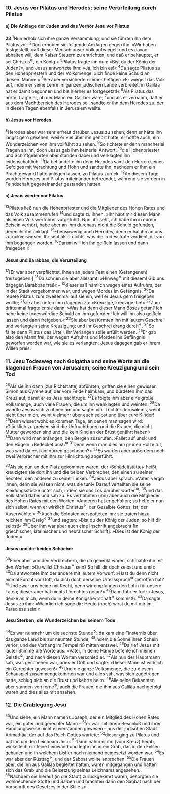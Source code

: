 ### 10. Jesus vor Pilatus und Herodes; seine Verurteilung durch Pilatus

#### a) Die Anklage der Juden und das Verhör Jesu vor Pilatus

__23__
<sup>1</sup>Nun erhob sich ihre ganze Versammlung, und sie führten ihn dem Pilatus vor.
<sup>2</sup>Dort erhoben sie folgende Anklagen gegen ihn: »Wir haben festgestellt, daß dieser Mensch unser Volk aufwiegelt und es davon abhalten will, dem Kaiser Steuern zu entrichten, und daß er behauptet, er sei Christus<sup title="oder: der Messias">&#x2732;</sup>, ein König.«
<sup>3</sup>Pilatus fragte ihn nun: »Bist du der König der Juden?«, und Jesus antwortete ihm: »Ja, ich bin es!«
<sup>4</sup>Da sagte Pilatus zu den Hohenpriestern und der Volksmenge: »Ich finde keine Schuld an diesem Manne.«
<sup>5</sup>Sie aber versicherten immer heftiger: »Er wiegelt das Volk auf, indem er seine Lehre im ganzen jüdischen Lande verbreitet: in Galiläa hat er damit begonnen und bis hierher es fortgesetzt!«
<sup>6</sup>Als Pilatus das hörte, fragte er, ob der Mann ein Galiläer wäre;
<sup>7</sup>und als er vernahm, daß er aus dem Machtbereich des Herodes sei, sandte er ihn dem Herodes zu, der in diesen Tagen ebenfalls in Jerusalem weilte.

#### b) Jesus vor Herodes

<sup>8</sup>Herodes aber war sehr erfreut darüber, Jesus zu sehen; denn er hätte ihn längst gern gesehen, weil er viel über ihn gehört hatte; er hoffte auch, ein Wunderzeichen von ihm vollführt zu sehen.
<sup>9</sup>So richtete er denn mancherlei Fragen an ihn, doch Jesus gab ihm keinerlei Antwort;
<sup>10</sup>die Hohenpriester und Schriftgelehrten aber standen dabei und verklagten ihn leidenschaftlich.
<sup>11</sup>Da behandelte ihn denn Herodes samt den Herren seines Gefolges mit Verachtung und Hohn und sandte ihn, nachdem er ihm ein Prachtgewand hatte anlegen lassen, zu Pilatus zurück.
<sup>12</sup>An diesem Tage wurden Herodes und Pilatus miteinander befreundet, während sie vordem in Feindschaft gegeneinander gestanden hatten.

#### c) Jesus wieder vor Pilatus

<sup>13</sup>Pilatus ließ nun die Hohenpriester und die Mitglieder des Hohen Rates und das Volk zusammenrufen
<sup>14</sup>und sagte zu ihnen: »Ihr habt mir diesen Mann als einen Volksverführer vorgeführt. Nun, ihr seht, ich habe ihn in eurem Beisein verhört, habe aber an ihm durchaus nicht die Schuld gefunden, deren ihr ihn anklagt.
<sup>15</sup>Ebensowenig auch Herodes, denn er hat ihn an uns zurückverwiesen. Ihr seht also: nichts, was die Todesstrafe verdient, ist von ihm begangen worden.
<sup>16</sup>Darum will ich ihn geißeln lassen und dann freigeben.«

#### Jesus und Barabbas; die Verurteilung

<sup>17</sup>[Er war aber verpflichtet, ihnen an jedem Fest einen (Gefangenen) freizugeben.]
<sup>18</sup>Da schrien sie aber allesamt: »Hinweg<sup title="= zum Tode">&#x2732;</sup> mit diesem! Gib uns dagegen Barabbas frei!« –
<sup>19</sup>dieser saß nämlich wegen eines Aufruhrs, der in der Stadt vorgekommen war, und wegen Mordes im Gefängnis.
<sup>20</sup>Da redete Pilatus zum zweitenmal auf sie ein, weil er Jesus gern freigeben wollte;
<sup>21</sup>sie aber riefen ihm dagegen zu: »Kreuzige, kreuzige ihn!«
<sup>22</sup>Zum drittenmal fragte er sie dann: »Was hat denn dieser Mann Böses getan? Ich habe keine todeswürdige Schuld an ihm gefunden! Ich will ihn also geißeln lassen und dann freigeben.«
<sup>23</sup>Sie aber bestürmten ihn mit lautem Geschrei und verlangten seine Kreuzigung; und ihr Geschrei drang durch<sup title="oder: hatte Erfolg">&#x2732;</sup>.
<sup>24</sup>So fällte denn Pilatus das Urteil, ihr Verlangen solle erfüllt werden.
<sup>25</sup>Er gab also den Mann frei, der wegen Aufruhrs und Mordes ins Gefängnis geworfen worden war, wie sie es verlangten; Jesus dagegen gab er ihrem Willen preis.

### 11. Jesu Todesweg nach Golgatha und seine Worte an die klagenden Frauen von Jerusalem; seine Kreuzigung und sein Tod

<sup>26</sup>Als sie ihn dann (zur Richtstätte) abführten, griffen sie einen gewissen Simon aus Cyrene auf, der vom Felde heimkam, und bürdeten ihm das Kreuz auf, damit er es Jesu nachtrüge.
<sup>27</sup>Es folgte ihm aber eine große Volksmenge, auch viele Frauen, die um ihn wehklagten und weinten.
<sup>28</sup>Da wandte Jesus sich zu ihnen um und sagte: »Ihr Töchter Jerusalems, weint nicht über mich, weint vielmehr über euch selbst und über eure Kinder!
<sup>29</sup>Denn wisset wohl: es kommen Tage, an denen man sagen wird: ›Glücklich zu preisen sind die Unfruchtbaren und die Frauen, die nicht Mutter geworden sind und die kein Kind an der Brust genährt haben!‹
<sup>30</sup>Dann wird man anfangen, den Bergen zuzurufen: ›Fallet auf uns!‹ und den Hügeln: ›Bedecket uns!‹<sup title="Hos 10,8">&#x2732;</sup>
<sup>31</sup>Denn wenn man dies am grünen Holze tut, was wird da erst am dürren geschehen?«
<sup>32</sup>Es wurden aber außerdem noch zwei Verbrecher mit ihm zur Hinrichtung abgeführt.

<sup>33</sup>Als sie nun an den Platz gekommen waren, der ›Schädel(stätte)‹ heißt, kreuzigten sie dort ihn und die beiden Verbrecher, den einen zu seiner Rechten, den anderen zu seiner Linken.
<sup>34</sup>Jesus aber sprach: »Vater, vergib ihnen, denn sie wissen nicht, was sie tun!« Darauf verteilten sie seine Kleidungsstücke unter sich, indem sie das Los darüber warfen<sup title="Ps 22,19">&#x2732;</sup>;
<sup>35</sup>und das Volk stand dabei und sah zu. Es verhöhnten (ihn) aber auch die Mitglieder des Hohen Rates mit den Worten: »Anderen hat er geholfen; so helfe er nun sich selbst, wenn er wirklich Christus<sup title="oder: der Messias">&#x2732;</sup>, der Gesalbte Gottes, ist, der Auserwählte!«
<sup>36</sup>Auch die Soldaten verspotteten ihn: sie traten hinzu, reichten ihm Essig<sup title="Ps 69,22">&#x2732;</sup>
<sup>37</sup>und sagten: »Bist du der König der Juden, so hilf dir selbst!«
<sup>38</sup>Über ihm war aber auch eine Inschrift angebracht [in griechischer, lateinischer und hebräischer Schrift]: »Dies ist der König der Juden.«

#### Jesus und die beiden Schächer

<sup>39</sup>Einer aber von den Verbrechern, die da gehenkt waren, schmähte ihn mit den Worten: »Du willst Christus<sup title="oder: der Messias">&#x2732;</sup> sein? So hilf dir doch selbst und uns!«
<sup>40</sup>Da antwortete ihm der andere mit lautem Vorwurf: »Hast du denn nicht einmal Furcht vor Gott, da dich doch derselbe Urteilsspruch<sup title="= die gleiche Strafe">&#x2732;</sup> getroffen hat?
<sup>41</sup>Und zwar uns beide mit Recht, denn wir empfangen den Lohn für unsere Taten; dieser aber hat nichts Unrechtes getan!«
<sup>42</sup>Dann fuhr er fort: »Jesus, denke an mich, wenn du in deine Königsherrschaft<sup title="oder: mit deinem Reiche">&#x2732;</sup> kommst!«
<sup>43</sup>Da sagte Jesus zu ihm: »Wahrlich ich sage dir: Heute (noch) wirst du mit mir im Paradiese sein!«

#### Jesu Sterben; die Wunderzeichen bei seinem Tode

<sup>44</sup>Es war nunmehr um die sechste Stunde<sup title="d.h. die Mittagszeit">&#x2732;</sup>: da kam eine Finsternis über das ganze Land bis zur neunten Stunde,
<sup>45</sup>indem die Sonne ihren Schein verlor; und der Vorhang im Tempel riß mitten entzwei.
<sup>46</sup>Da rief Jesus mit lauter Stimme die Worte aus: »Vater, in deine Hände befehle ich meinen Geist!«<sup title="Ps 31,6">&#x2732;</sup>, und nach diesen Worten verschied er.
<sup>47</sup>Als nun der Hauptmann sah, was geschehen war, pries er Gott und sagte: »Dieser Mann ist wirklich ein Gerechter gewesen!«
<sup>48</sup>Und die ganze Volksmenge, die zu diesem Schauspiel zusammengekommen war und alles sah, was sich zugetragen hatte, schlug sich an die Brust und kehrte heim.
<sup>49</sup>Alle seine Bekannten aber standen von ferne<sup title="Ps 38,12">&#x2732;</sup>, auch die Frauen, die ihm aus Galiläa nachgefolgt waren und dies alles mit ansahen.

### 12. Die Grablegung Jesu

<sup>50</sup>Und siehe, ein Mann namens Joseph, der ein Mitglied des Hohen Rates war, ein guter und gerechter Mann –
<sup>51</sup>er war mit ihrem Beschluß und ihrer Handlungsweise nicht einverstanden gewesen – aus der jüdischen Stadt Arimathäa, der auf das Reich Gottes wartete:
<sup>52</sup>dieser ging zu Pilatus und bat ihn um den Leichnam Jesu.
<sup>53</sup>Dann nahm er ihn (vom Kreuz) herab, wickelte ihn in feine Leinwand und legte ihn in ein Grab, das in den Felsen gehauen und in welchem bisher noch niemand beigesetzt worden war.
<sup>54</sup>Es war aber der Rüsttag<sup title="= Freitag">&#x2732;</sup>, und der Sabbat wollte anbrechen.
<sup>55</sup>Die Frauen aber, die ihn aus Galiläa begleitet hatten, waren mitgegangen und hatten sich das Grab und die Beisetzung seines Leichnams angesehen.
<sup>56</sup>Nachdem sie hierauf (in die Stadt) zurückgekehrt waren, besorgten sie wohlriechende Stoffe und Salben und brachten dann den Sabbat nach der Vorschrift des Gesetzes in der Stille zu.